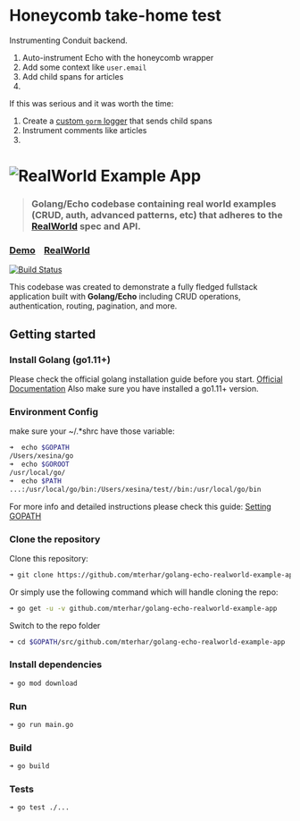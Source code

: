 # Honeycomb take-home test

Instrumenting Conduit backend.

1. Auto-instrument Echo with the honeycomb wrapper
1. Add some context like `user.email`
1. Add child spans for articles
1. 

If this was serious and it was worth the time: 

1. Create a [custom `gorm` logger](https://gorm.io/docs/logger.html#Customize-Logger) that sends child spans
1. Instrument comments like articles
1. 



# ![RealWorld Example App](logo.png)

> ### Golang/Echo codebase containing real world examples (CRUD, auth, advanced patterns, etc) that adheres to the [RealWorld](https://github.com/gothinkster/realworld) spec and API.

### [Demo](https://github.com/gothinkster/realworld)&nbsp;&nbsp;&nbsp;&nbsp;[RealWorld](https://github.com/gothinkster/realworld)

[![Build Status](https://travis-ci.org/xesina/golang-echo-realworld-example-app.svg?branch=master)](https://travis-ci.org/xesina/golang-echo-realworld-example-app)

This codebase was created to demonstrate a fully fledged fullstack application built with **Golang/Echo** including CRUD operations, authentication, routing, pagination, and more.

## Getting started

### Install Golang (go1.11+)

Please check the official golang installation guide before you start. [Official Documentation](https://golang.org/doc/install)
Also make sure you have installed a go1.11+ version.

### Environment Config

make sure your ~/.*shrc have those variable:

```bash
➜  echo $GOPATH
/Users/xesina/go
➜  echo $GOROOT
/usr/local/go/
➜  echo $PATH
...:/usr/local/go/bin:/Users/xesina/test//bin:/usr/local/go/bin
```

For more info and detailed instructions please check this guide: [Setting GOPATH](https://github.com/golang/go/wiki/SettingGOPATH)

### Clone the repository

Clone this repository:

```bash
➜ git clone https://github.com/mterhar/golang-echo-realworld-example-app.git
```

Or simply use the following command which will handle cloning the repo:

```bash
➜ go get -u -v github.com/mterhar/golang-echo-realworld-example-app
```

Switch to the repo folder

```bash
➜ cd $GOPATH/src/github.com/mterhar/golang-echo-realworld-example-app
```

### Install dependencies

```bash
➜ go mod download
```

### Run

```bash
➜ go run main.go
```

### Build

```bash
➜ go build
```

### Tests

```bash
➜ go test ./...
```
